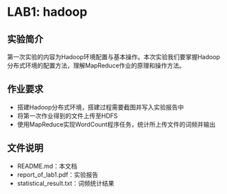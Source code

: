 # LAB1: hadoop

## 实验简介

第一次实验的内容为Hadoop环境配置与基本操作。本次实验我们要掌握Hadoop分布式环境的配置方法，理解MapReduce作业的原理和操作方法。

## 作业要求

- 搭建Hadoop分布式环境，搭建过程需要截图并写入实验报告中
- 将第一次作业得到的文件上传至HDFS
- 使用MapReduce实现WordCount程序任务，统计所上传文件的词频并输出

## 文件说明

- README.md：本文档
- report_of_lab1.pdf：实验报告
- statistical_result.txt：词频统计结果